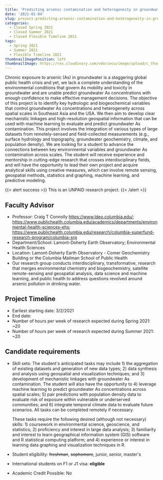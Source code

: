 ```yaml
---
title: 'Predicting arsenic contamination and heterogeneity in groundwater across scales in Southeast Asia and the USA'
date: '2021-01-04'
slug: project-predicting-arsenic-contamination-and-heterogeneity-in-groundwater-across-scales-in-southeast-asia-and-the-usa
categories:
  - Closed Spring 2021
  - Closed Summer 2021
  - Closed Flexible Timeline 2021
tags:
  - Spring 2021
  - Summer 2021
  - Flexible Timeline 2021
thumbnailImagePosition: left
thumbnailImage: https://res.cloudinary.com/vdoriecu/image/upload/c_thumb,w_200,g_face/v1579110178/construction_c6dqbd.png
---
```

Chronic exposure to arsenic (As) in groundwater is a staggering global public health crisis and yet, we lack a complete understanding of the environmental conditions that govern As mobility and toxicity in groundwater and are unable predict groundwater As concentrations with enough confidence to make effective management decisions. The objective of this project is to identify key hydrologic and biogeochemical variables that control groundwater As concentrations and heterogeneity across spatial scales in Southeast Asia and the USA. We then aim to develop clear mechanistic linkages and high-resolution geospatial information that can be used with machine learning to evaluate and predict groundwater As contamination. This project involves the integration of various types of large datasets from remotely-sensed and field-collected measurements (e.g., surface hydrology and topography, groundwater geochemistry, climate, and population density). We are looking for a student to advance the connections between key environmental variables and groundwater As contamination across scales. The student will receive experience and mentorship in cutting-edge research that crosses interdisciplinary fields, and will have the opportunity to lead their own project and acquire analytical skills using creative measures, which can involve remote sensing, geospatial methods, statistics and graphing, machine learning, and predictive modeling.

<!--more-->

{{< alert success >}}
This is an UNPAID research project.
{{< /alert >}}

## Faculty Advisor
+ Professor: Craig T Connolly https://www.ldeo.columbia.edu/; https://www.publichealth.columbia.edu/academics/departments/environmental-health-sciences-ehs; https://www.publichealth.columbia.edu/research/columbia-superfund-research-program/columbia-srp
+ Department/School: Lamont-Doherty Earth Observatory; Environmental Health Sciences
+ Location: Lamont-Doherty Earth Observatory - Comer Geochemistry Building or the Columbia Mailman School of Public Health
+ Our research group conducts interdisciplinary, transformative, research that merges environmental chemistry and biogeochemistry, satellite remote-sensing and geospatial analysis, data science and machine learning, and public health to address questions revolved around arsenic pollution in drinking water.

## Project Timeline
+ Earliest starting date: 3/2/2021
+ End date: 
+ Number of hours per week of research expected during Spring 2021: ~20
+ Number of hours per week of research expected during Summer 2021: ~20

## Candidate requirements
+ Skill sets: 
  The student's anticipated tasks may include 1) the aggregation of existing datasets and generation of new data types; 2) data synthesis and analysis using geospatial and visualization techniques; and 3) development of mechanistic linkages with groundwater As contamination. The student will also have the opportunity to 4) leverage machine learning to predict groundwater As concentrations across spatial scales; 5) pair predictions with population density data to evaluate risk of exposure within vulnerable or underserved communities; and 6) integrate temporal climate data to evaluate future scenarios. All tasks can be completed remotely if necessary. 
  
  These tasks require the following desired (although not necessary) skills: 1) coursework in environmental science, geoscience, and statistics; 2) proficiency and interest in large data analysis; 3) familiarity and interest to learn geographical information system (GIS) software and R statistical computing platform; and 4) experience or interest in learning data graphing and visualization techniques in R.
+ Student eligibility: ~~freshman~~, ~~sophomore~~, junior, senior, master's
+ International students on F1 or J1 visa: **eligible**
+ Academic Credit Possible: No

